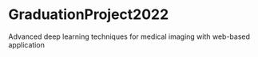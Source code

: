 # GraduationProject2022
Advanced deep learning techniques for medical imaging with web-based application

